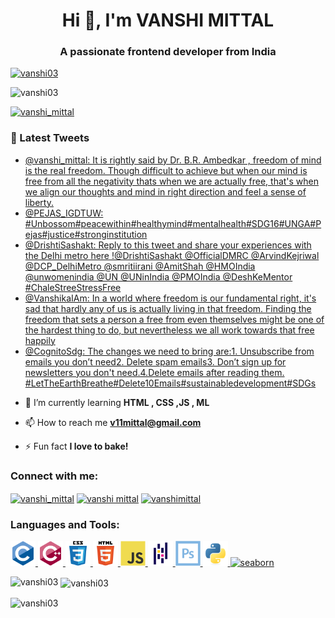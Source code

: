 <h1 align="center">Hi 👋, I'm VANSHI MITTAL</h1>
<h3 align="center">A passionate frontend developer from India</h3>

<p align="left"> <a href="https://github.com/ryo-ma/github-profile-trophy"><img src="https://github-profile-trophy.vercel.app/?username=vanshi03" alt="vanshi03" /></a> </p>

<p align="left"> <img src="https://komarev.com/ghpvc/?username=vanshi03&label=Profile%20views&color=0e75b6&style=flat" alt="vanshi03" /> </p>

<p align="left"> <a href="https://twitter.com/vanshi_mittal" target="blank"><img src="https://img.shields.io/twitter/follow/vanshi_mittal?logo=twitter&style=for-the-badge" alt="vanshi_mittal" /></a> </p>


### 📱 Latest Tweets

<!-- TWITTER:START -->
- [@vanshi_mittal: It is rightly said by Dr. B.R. Ambedkar , freedom of mind is the real freedom. Though difficult to achieve but when our mind is free from all the negativity thats when we are actually free, that&#39;s when we align our thoughts and mind in right direction and feel a sense of liberty.](https://rss.app/articles/cb4e791f6f6d729c074351566bd3a7c508111d6e093ebcf2caebb8178c9273c6ee50b648389c9b2beca36f7cd61d0d9260d76fe5c01b7f118833c767)
- [@PEJAS_IGDTUW: #Unbossom#peacewithin#healthymind#mentalhealth#SDG16#UNGA#Pejas#justice#stronginstitution](https://rss.app/articles/cb4e791f6f6d729c074351566bd3a7c508111d6e2f1a98c0f1ddae3da1b252f0ad0cb15d2d9d9d77f2a76b74d8110c9460dc61e0c7107814893ac6)
- [@DrishtiSashakt: Reply to this tweet and share your experiences with the Delhi metro here !@DrishtiSashakt @OfficialDMRC @ArvindKejriwal @DCP_DelhiMetro @smritiirani @AmitShah @HMOIndia @unwomenindia @UN @UNinIndia @PMOIndia @DeshKeMentor #ChaleStreeStressFree](https://rss.app/articles/cb4e791f6f6d729c074351566bd3a7c508111d6e3b2dbbf2caf68e2984956fc6e90bea4f2d899a2db0bd6b78de1d0c9769d26de9c61b7c138e3ec46087)
- [@VanshikaIAm: In a world where freedom is our fundamental right, it&#39;s sad that hardly any of us is actually living in that freedom. Finding the freedom that sets a person a free from even themselves might be one of the hardest thing to do, but nevertheless we all work towards that free happily](https://rss.app/articles/cb4e791f6f6d729c074351566bd3a7c508111d6e293ebcf2caeb8c1baca76a88f10ba4482c9bc169f6a3627bdf110d9466d06ae0c31b7c118d32)
- [@CognitoSdg: The changes we need to bring are:1. Unsubscribe from emails you don’t need2. Delete spam emails3. Don’t sign up for newsletters you don&#39;t need.4.Delete emails after reading them. #LetTheEarthBreathe#Delete10Emails#sustainabledevelopment#SDGs](https://rss.app/articles/cb4e791f6f6d729c074351566bd3a7c508111d6e3c30b5efcbf68829818128d4f61eb1492ac7df6df2a56f7ed91c089461d068e1c31b7e1c8f)
<!-- TWITTER:END -->

- 🌱 I’m currently learning **HTML , CSS ,JS , ML**

- 📫 How to reach me **v11mittal@gmail.com**

- ⚡ Fun fact **I love to bake!**

<h3 align="left">Connect with me:</h3>
<p align="left">
<a href="https://twitter.com/vanshi_mittal" target="blank"><img align="center" src="https://raw.githubusercontent.com/rahuldkjain/github-profile-readme-generator/master/src/images/icons/Social/twitter.svg" alt="vanshi_mittal" height="30" width="40" /></a>
<a href="https://fb.com/vanshi mittal" target="blank"><img align="center" src="https://raw.githubusercontent.com/rahuldkjain/github-profile-readme-generator/master/src/images/icons/Social/facebook.svg" alt="vanshi mittal" height="30" width="40" /></a>
<a href="https://instagram.com/vanshimittal" target="blank"><img align="center" src="https://raw.githubusercontent.com/rahuldkjain/github-profile-readme-generator/master/src/images/icons/Social/instagram.svg" alt="vanshimittal" height="30" width="40" /></a>
</p>

<h3 align="left">Languages and Tools:</h3>
<p align="left"> <a href="https://www.cprogramming.com/" target="_blank" rel="noreferrer"> <img src="https://raw.githubusercontent.com/devicons/devicon/master/icons/c/c-original.svg" alt="c" width="40" height="40"/> </a> <a href="https://www.w3schools.com/cpp/" target="_blank" rel="noreferrer"> <img src="https://raw.githubusercontent.com/devicons/devicon/master/icons/cplusplus/cplusplus-original.svg" alt="cplusplus" width="40" height="40"/> </a> <a href="https://www.w3schools.com/css/" target="_blank" rel="noreferrer"> <img src="https://raw.githubusercontent.com/devicons/devicon/master/icons/css3/css3-original-wordmark.svg" alt="css3" width="40" height="40"/> </a> <a href="https://www.w3.org/html/" target="_blank" rel="noreferrer"> <img src="https://raw.githubusercontent.com/devicons/devicon/master/icons/html5/html5-original-wordmark.svg" alt="html5" width="40" height="40"/> </a> <a href="https://developer.mozilla.org/en-US/docs/Web/JavaScript" target="_blank" rel="noreferrer"> <img src="https://raw.githubusercontent.com/devicons/devicon/master/icons/javascript/javascript-original.svg" alt="javascript" width="40" height="40"/> </a> <a href="https://pandas.pydata.org/" target="_blank" rel="noreferrer"> <img src="https://raw.githubusercontent.com/devicons/devicon/2ae2a900d2f041da66e950e4d48052658d850630/icons/pandas/pandas-original.svg" alt="pandas" width="40" height="40"/> </a> <a href="https://www.photoshop.com/en" target="_blank" rel="noreferrer"> <img src="https://raw.githubusercontent.com/devicons/devicon/master/icons/photoshop/photoshop-line.svg" alt="photoshop" width="40" height="40"/> </a> <a href="https://www.python.org" target="_blank" rel="noreferrer"> <img src="https://raw.githubusercontent.com/devicons/devicon/master/icons/python/python-original.svg" alt="python" width="40" height="40"/> </a> <a href="https://seaborn.pydata.org/" target="_blank" rel="noreferrer"> <img src="https://seaborn.pydata.org/_images/logo-mark-lightbg.svg" alt="seaborn" width="40" height="40"/> </a> </p>

<p><img align="left" src="https://github-readme-stats.vercel.app/api/top-langs?username=vanshi03&show_icons=true&locale=en&layout=compact" alt="vanshi03" /></p>

<p>&nbsp;<img align="center" src="https://github-readme-stats.vercel.app/api?username=vanshi03&show_icons=true&locale=en" alt="vanshi03" /></p>

<p><img align="center" src="https://github-readme-streak-stats.herokuapp.com/?user=vanshi03&" alt="vanshi03" /></p>
